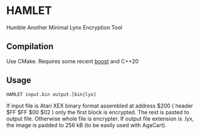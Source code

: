 # HAMLET
Humble Another Minimal Lynx Encryption Tool

## Compilation

Use CMake. Requires some recent [boost](https://www.boost.org/) and C++20

## Usage
```
HAMLET input.bin output.[bin|lyx]
```
If input file is Atari XEX binary format assembled at address $200 ( header $FF $FF $00 $02 ) only the first block is encrypted. The rest is pasted to output file. Otherwise whole file is encrypter.
If output file extension is .lyx, the image is padded to 256 kB (to be easily used with AgaCart).
